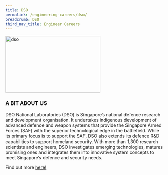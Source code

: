 ```yaml
---
title: DSO
permalink: /engineering-careers/dso/
breadcrumb: DSO
third_nav_title: Engineer Careers
---
```





<img src="/images/dso.jpg" alt="dso" style="width:300px;height:180px;" align="left">
<br clear="left">

### A BIT ABOUT US
DSO National Laboratories (DSO) is Singapore’s national defence research and development organisation. It undertakes indigenous development of advanced defence and weapon systems that provide the Singapore Armed Forces (SAF) with the superior technological edge in the battlefield. While its primary focus is to support the SAF, DSO also extends its defence R&D capabilities to support homeland security. With more than 1,300 research scientists and engineers, DSO investigates emerging technologies, matures promising ones and integrates them into innovative system concepts to meet Singapore’s defence and security needs. 

Find out more <a href="https://career.dso.org.sg/career-openings/index.html" target="_blank">here!</a>

